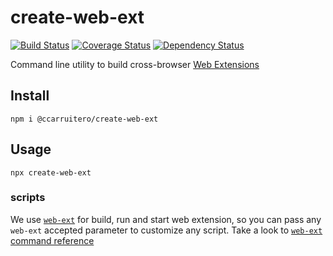 # create-web-ext

[![Build Status](https://github.com/ccarruitero/create-web-ext/actions/workflows/master.yml/badge.svg?branch=master)](https://github.com/ccarruitero/create-web-ext/actions?query=branch:master)
[![Coverage Status](https://coveralls.io/repos/github/ccarruitero/create-web-ext/badge.svg?branch=master)](https://coveralls.io/github/ccarruitero/create-web-ext?branch=master)
[![Dependency Status](https://david-dm.org/ccarruitero/create-web-ext.svg)](https://david-dm.org/ccarruitero/create-web-ext)

Command line utility to build cross-browser [Web Extensions](https://developer.mozilla.org/en-US/docs/Mozilla/Add-ons/WebExtensions)

## Install
```
npm i @ccarruitero/create-web-ext
```

## Usage
```
npx create-web-ext
```

### scripts
We use [`web-ext`](https://github.com/mozilla/web-ext) for build, run and start
web extension, so you can pass any `web-ext` accepted parameter to customize any
script. Take a look to [`web-ext` command reference](https://developer.mozilla.org/en-US/Add-ons/WebExtensions/web-ext_command_reference)
